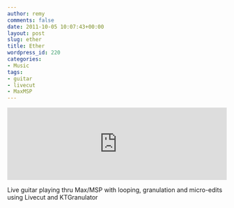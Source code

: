 ```yaml
---
author: remy
comments: false
date: 2011-10-05 10:07:43+00:00
layout: post
slug: ether
title: Ether
wordpress_id: 220
categories:
- Music
tags:
- guitar
- livecut
- MaxMSP
---
```


<iframe width="100%" height="166" scrolling="no" frameborder="no" src="https://w.soundcloud.com/player/?url=http%3A%2F%2Fapi.soundcloud.com%2Ftracks%2F24651728"></iframe>

Live guitar playing thru Max/MSP with looping, granulation and micro-edits using Livecut and KTGranulator
